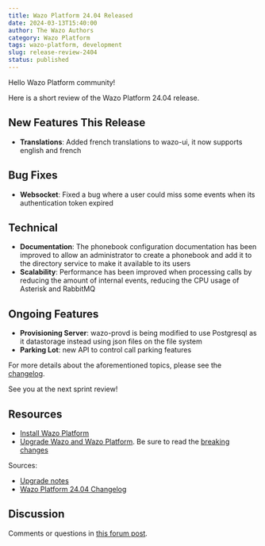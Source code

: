```yaml
---
title: Wazo Platform 24.04 Released
date: 2024-03-13T15:40:00
author: The Wazo Authors
category: Wazo Platform
tags: wazo-platform, development
slug: release-review-2404
status: published
---
```


Hello Wazo Platform community!

Here is a short review of the Wazo Platform 24.04 release.

## New Features This Release
- **Translations**: Added french translations to wazo-ui, it now supports english and french

## Bug Fixes
- **Websocket**: Fixed a bug where a user could miss some events when its authentication token expired

## Technical
- **Documentation**: The phonebook configuration documentation has been improved to allow an administrator to create a phonebook and add it to the directory service to make it available to its users
- **Scalability**: Performance has been improved when processing calls by reducing the amount of internal events, reducing the CPU usage of Asterisk and RabbitMQ

## Ongoing Features
- **Provisioning Server**: wazo-provd is being modified to use Postgresql as it datastorage instead using json files on the file system
- **Parking Lot**: new API to control call parking features

For more details about the aforementioned topics, please see the [changelog](https://wazo-dev.atlassian.net/issues/?jql=project%3DWAZO%20AND%20fixVersion%3D24.04).

See you at the next sprint review!

## Resources

- [Install Wazo Platform](/use-cases)
- [Upgrade Wazo and Wazo Platform](/uc-doc/upgrade/). Be sure to read the
  [breaking changes](/uc-doc/upgrade/upgrade_notes#24-04)

Sources:

- [Upgrade notes](/uc-doc/upgrade/upgrade_notes#24-04)
- [Wazo Platform 24.04 Changelog](https://wazo-dev.atlassian.net/issues/?jql=project%3DWAZO%20AND%20fixVersion%3D24.04)

## Discussion

Comments or questions in
[this forum post](https://wazo-platform.discourse.group/t/blog-wazo-platform-24-04-released).
